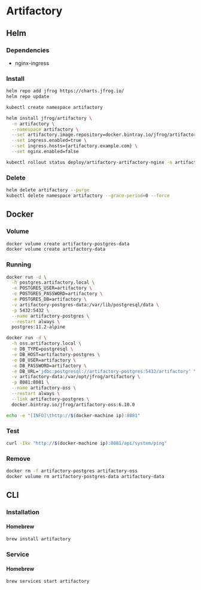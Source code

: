 # Artifactory

## Helm

### Dependencies

- nginx-ingress

### Install

```sh
helm repo add jfrog https://charts.jfrog.io/
helm repo update
```

```sh
kubectl create namespace artifactory
```

```sh
helm install jfrog/artifactory \
  -n artifactory \
  --namespace artifactory \
  --set artifactory.image.repository=docker.bintray.io/jfrog/artifactory-oss \
  --set ingress.enabled=true \
  --set ingress.hosts={artifactory.example.com} \
  --set nginx.enabled=false
```

```sh
kubectl rollout status deploy/artifactory-artifactory-nginx -n artifactory
```

### Delete

```sh
helm delete artifactory --purge
kubectl delete namespace artifactory --grace-period=0 --force
```

## Docker

### Volume

```sh
docker volume create artifactory-postgres-data
docker volume create artifactory-data
```

### Running

```sh
docker run -d \
  -h postgres.artifactory.local \
  -e POSTGRES_USER=artifactory \
  -e POSTGRES_PASSWORD=artifactory \
  -e POSTGRES_DB=artifactory \
  -v artifactory-postgres-data:/var/lib/postgresql/data \
  -p 5432:5432 \
  --name artifactory-postgres \
  --restart always \
  postgres:11.2-alpine
```

```sh
docker run -d \
  -h oss.artifactory.local \
  -e DB_TYPE=postgresql \
  -e DB_HOST=artifactory-postgres \
  -e DB_USER=artifactory \
  -e DB_PASSWORD=artifactory \
  -e DB_URL='jdbc:postgresql://artifactory-postgres:5432/artifactory' \
  -v artifactory-data:/var/opt/jfrog/artifactory \
  -p 8081:8081 \
  --name artifactory-oss \
  --restart always \
  --link artifactory-postgres \
  docker.bintray.io/jfrog/artifactory-oss:6.10.0
```

```sh
echo -e "[INFO]\thttp://$(docker-machine ip):8081"
```

### Test

```sh
curl -Ikv "http://$(docker-machine ip):8081/api/system/ping"
```

### Remove

```sh
docker rm -f artifactory-postgres artifactory-oss
docker volume rm artifactory-postgres-data artifactory-data
```

## CLI

### Installation

#### Homebrew

```sh
brew install artifactory
```

### Service

#### Homebrew

```sh
brew services start artifactory
```
